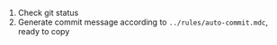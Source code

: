 1. Check git status
2. Generate commit message according to `../rules/auto-commit.mdc`, ready to copy